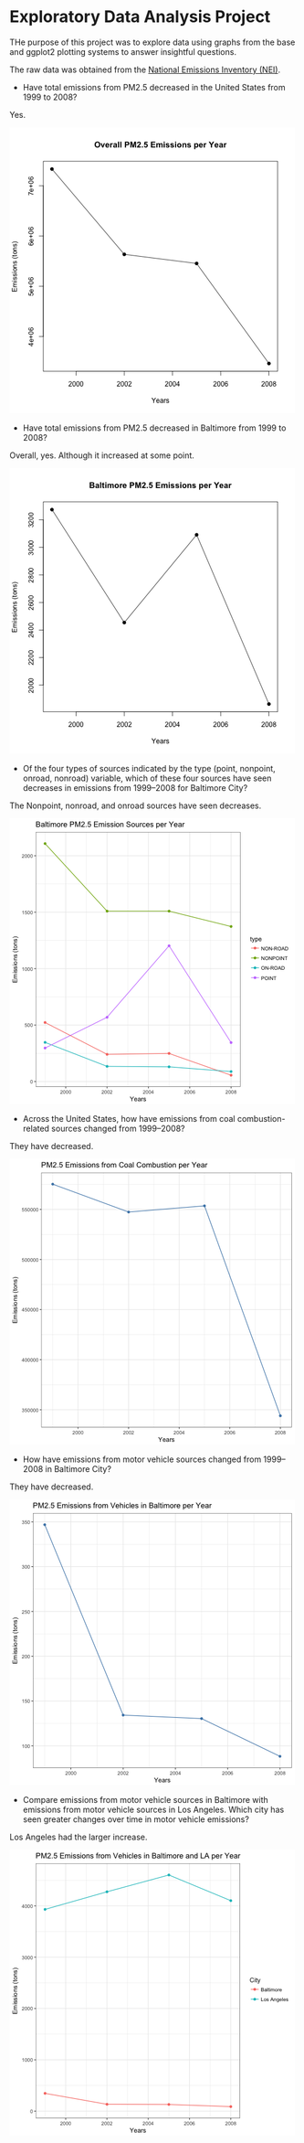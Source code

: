 # Exploratory Data Analysis Project
THe purpose of this project was to explore data using graphs from the base and ggplot2 plotting systems to answer insightful questions.


The raw data was obtained from the [National Emissions Inventory (NEI)](https://www3.epa.gov/ttn/chief/eiinformation.html).

- Have total emissions from PM2.5 decreased in the United States from 1999 to 2008?

Yes.

![Alt text](/plot1.png?raw=true "Optional Title")

- Have total emissions from PM2.5 decreased in Baltimore from 1999 to 2008?

Overall, yes. Although it increased at some point. 

![Alt text](/plot2.png?raw=true "Optional Title")

- Of the four types of sources indicated by the type (point, nonpoint, onroad, nonroad) variable, which of these four sources have seen decreases in emissions from 1999–2008 for Baltimore City?

The Nonpoint, nonroad, and onroad sources have seen decreases.

![Alt text](/plot3.png?raw=true "Optional Title")

- Across the United States, how have emissions from coal combustion-related sources changed from 1999–2008?

They have decreased.

![Alt text](/plot4.png?raw=true "Optional Title")

- How have emissions from motor vehicle sources changed from 1999–2008 in Baltimore City?

They have decreased. 

![Alt text](/plot5.png?raw=true "Optional Title")

- Compare emissions from motor vehicle sources in Baltimore with emissions from motor vehicle sources in Los Angeles. Which city has seen greater changes over time in motor vehicle emissions?

Los Angeles had the larger increase. 

![Alt text](/plot6.png?raw=true "Optional Title")



